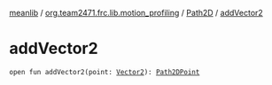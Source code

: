 [meanlib](../../index.md) / [org.team2471.frc.lib.motion_profiling](../index.md) / [Path2D](index.md) / [addVector2](./add-vector2.md)

# addVector2

`open fun addVector2(point: `[`Vector2`](../../org.team2471.frc.lib.math/-vector2/index.md)`): `[`Path2DPoint`](../-path2-d-point/index.md)
